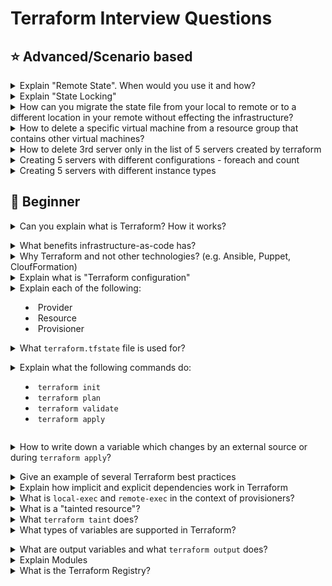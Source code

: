 # Terraform Interview Questions

## :star: Advanced/Scenario based

<details>
<summary>Explain "Remote State". When would you use it and how?</summary><br><b>
</b></details>

<details>
<summary>Explain "State Locking"</summary><br><b>
</b></details>

<details>
<summary>How can you migrate the state file from your local to remote or to a different location in your remote without effecting the infrastructure?</summary><br>
  
- Manually move the state file to desired location
- Modify the code for the remote backend to point to the new location
  ```
    terraform { 
      backend "s3" { 
      bucket         = "tfstate-bucket" 
      key            = "terraform.tfstate" 
      region         = "us-east-1" 
      dynamodb_table = "tfstate-lock" 
      } 
    }
  ```
- Run **terraform init** so it's pointing to the new remote backend.
</details>

<details>
<summary>How to delete a specific virtual machine from a resource group that contains other virtual machines?</summary><br>
  
- Use terraform destroy with target option.
  ```terraform destroy -target=aws_instance.my_ec2 ```
</details>

<details>
<summary>How to delete 3rd server only in the list of 5 servers created by terraform</summary><br>

### Scenario 1: Servers created using count

```
resource "aws_instance" "example" {
  count         = 5
  ami           = "ami-xxxxxx"
  instance_type = "t2.micro"
}

```

In this case, Terraform creates 5 instances:

aws_instance.example[0]

aws_instance.example[1]

aws_instance.example[2] ← this is the 3rd one

aws_instance.example[3]

aws_instance.example[4]

**Option A:** Manually taint & destroy just that one
```
terraform destroy -target=aws_instance.example[2]
```
This destroys the instance, but Terraform will recreate it on the next apply unless the count is reduced or indexed differently.

**Option B:** Replace count with for_each for more control

Instead of using `count`, switch to `for_each` so you can skip specific instances.

```
locals {
  server_ids = [1, 2, 3, 4, 5]
  filtered_servers = [for id in local.server_ids : id if id != 3]
}

resource "aws_instance" "example" {
  for_each      = toset(local.filtered_servers)
  ami           = "ami-xxxxxx"
  instance_type = "t2.micro"
  tags = {
    Name = "server-${each.key}"
  }
}

```

Now the server with ID 3 is skipped/deleted.

Then run:

```
terraform apply
```

Terraform will destroy only the one matching the removed key (3).

### Scenario 2: Servers created using for_each (already)

If you're already using for_each, simply remove the key that corresponds to the 3rd server.

**Summary**
|  Approach	  |    Pros    |  	Cons  |
| ----------- | ---------- | --------- |
| destroy -target=resource[index] |	Fast, targeted	| Will be recreated unless logic changes |
| for_each with conditional exclude	| Proper Terraform way	| Requires some refactoring |
| Reduce count (from 5 to 4)	| Simple	| Deletes the last server, not index 2 |

</details>
<details>
  
<summary>Creating 5 servers with different configurations - foreach and count</summary><br>

To create Multiple AWS resources with different set of configurations - like using Count & ForEach together

**variables.tf**
```
variable "configuration" {
  description = "The total configuration, List of Objects/Dictionary"
  default = [{}]
}

```

**dev-variables.tfvars**
```
configuration = [
  {
    "application_name" : "GritfyApp-dev",
    "ami" : "ami-09e67e426f25ce0d7",
    "no_of_instances" : "2",
    "instance_type" : "t2.medium",
    "subnet_id" : "subnet-0f4f294d8404946eb",
    "vpc_security_group_ids" : ["sg-0d15a4cac0567478c","sg-0d8749c35f7439f3e"]
  },
  {
    "application_name" : "GrityWeb-dev",
    "ami" : "ami-0747bdcabd34c712a",
    "instance_type" : "t2.medium",
    "no_of_instances" : "1"
    "subnet_id" : "subnet-0f4f294d8404946eb"
    "vpc_security_group_ids" : ["sg-0d15a4cac0567478c"]
  },
  {
    "application_name" : "OpsGrit-dev",
    "ami" : "ami-0747bdcabd34c712a",
    "instance_type" : "t3.micro",
    "no_of_instances" : "3"
    "subnet_id" : "subnet-0f4f294d8404946eb"
    "vpc_security_group_ids" : ["sg-0d15a4cac0567478c"]
  }
  
]
```

**main.tf**
```
provider "aws" {
  region = "us-east-1"
  profile = "personal"

}

locals {
  serverconfig = [
    for srv in var.configuration : [
      for i in range(1, srv.no_of_instances+1) : {
        instance_name = "${srv.application_name}-${i}"
        instance_type = srv.instance_type
        subnet_id   = srv.subnet_id
        ami = srv.ami
        security_groups = srv.vpc_security_group_ids
      }
    ]
  ]
}

// We need to Flatten it before using it
locals {
  instances = flatten(local.serverconfig)
}

resource "aws_instance" "web" {

  for_each = {for server in local.instances: server.instance_name =>  server}
  
  ami           = each.value.ami
  instance_type = each.value.instance_type
  vpc_security_group_ids = each.value.security_groups
  user_data = <<EOF
#!/bin/bash
echo "Copying the SSH Key to the remote server"
echo -e "******" >> /home/ubuntu/.ssh/authorized_keys

echo "Changing the hostname to ${each.value.instance_name}"
hostname ${each.value.instance_name}
echo "${each.value.instance_name}" > /etc/hostname

EOF
  subnet_id = each.value.subnet_id
  tags = {
    Name = "${each.value.instance_name}"
  }
}

output "instances" {
  value       = "${aws_instance.web}"
  description = "All Machine details"
}
```

</details>

<details>
  
<summary>Creating 5 servers with different instance types</summary><br>

### Example: Using for_each with a map
```
provider "aws" {
  region = "us-east-1"
}

# Define a map of instance names and types
locals {
  ec2_instances = {
    "web-1" = "t2.micro"
    "web-2" = "t2.small"
    "web-3" = "t3.micro"
    "web-4" = "t3.small"
    "web-5" = "t2.medium"
  }
}

resource "aws_instance" "example" {
  for_each      = local.ec2_instances
  ami           = "ami-0c55b159cbfafe1f0" # Replace with your region's valid AMI
  instance_type = each.value

  tags = {
    Name = each.key
  }
}
```

### If you want to use a list instead of a map:

```
locals {
  instance_types = ["t2.micro", "t2.small", "t3.micro", "t3.small", "t2.medium"]
}

resource "aws_instance" "example" {
  count         = length(local.instance_types)
  ami           = "ami-0c55b159cbfafe1f0" # Replace with a valid AMI
  instance_type = local.instance_types[count.index]

  tags = {
    Name = "ec2-${count.index + 1}"
  }
}

```

</details>



## :baby: Beginner

<details>
<summary>Can you explain what is Terraform? How it works?</summary><br><b>

Read [here](https://www.terraform.io/intro/index.html#what-is-terraform-)
</b></details>

<details>
<summary>What benefits infrastructure-as-code has?</summary><br><b>

- fully automated process of provisioning, modifying and deleting your infrastructure
- version control for your infrastructure which allows you to quickly rollback to previous versions
- validate infrastructure quality and stability with automated tests and code reviews
- makes infrastructure tasks less repetitive
</b></details>

<details>
<summary>Why Terraform and not other technologies? (e.g. Ansible, Puppet, CloufFormation)</summary><br><b>

A common *wrong* answer is to say that Ansible and Puppet are configuration management tools
and Terraform is a provisioning tool. While technically true, it doesn't mean Ansible and Puppet can't
be used for provisioning infrastructure. Also, it doesn't explain why Terraform should be used over
CloudFormation if at all.

The benefits of Terraform over the other tools:

  * It follows the immutable infrastructure approach which has benefits like avoiding a configuration drift over time
  * Ansible and Puppet are more procedural (you mention what to execute in each step) and Terraform is declarative since you describe the overall desired state and not per resource or task. You can give the example of going from 1 to 2 servers in each tool. In Terraform you specify 2, in Ansible and puppet you have to only provision 1 additional server so you need to explicitly make sure you provision only another one server.
</b></details>

<details>
<summary>Explain what is "Terraform configuration"</summary><br>

A Terraform configuration is a set of files that define the desired state of your infrastructure, including resources like virtual machines, networks, and databases. These files, written in HashiCorp Configuration Language (HCL), describe what infrastructure you want, not how to build it, allowing Terraform to handle the provisioning process. 

**Key Components of a Terraform Configuration:**

- **Provider Block:**
Specifies the cloud provider (e.g., AWS, Azure, Google Cloud) or service Terraform will interact with. 
- **Resource Block:**
Defines the specific infrastructure components you want to create or manage, such as EC2 instances, databases, or storage volumes. 
- **Variables:**
Allow you to parameterize your configuration, making it reusable across different environments or deployments. 
- **Outputs:**
Define values that can be accessed after the infrastructure is provisioned, like a public IP address or a database endpoint. 
- **Modules:**
Reusable collections of resources that encapsulate common infrastructure patterns, promoting code organization and best practices. 
- **State Files:**
Terraform maintains a state file that tracks the current state of your infrastructure, ensuring that future changes are applied correctly. 
- **Declarative Approach:**
Terraform configurations are declarative, meaning you describe the desired end state of your infrastructure rather than writing a series of commands to create each resource. This approach simplifies infrastructure management and allows Terraform to optimize the provisioning process.

</details>

<details>
<summary>Explain each of the following:

  * Provider
  * Resource
  * Provisioner

</summary><br>

- **Provider:**
  - A provider is the foundation of infrastructure management. It's the entity (often a cloud platform or virtualization system) that owns and controls the underlying infrastructure.
  - It provides an API or interface that allows users to request and manage resources.
  - Examples include:
      - **Cloud Providers:** AWS, Azure, Google Cloud, DigitalOcean, etc.
      - **Virtualization Platforms:** VMware, VirtualBox.
      - **Configuration Management Systems:** Chef, Puppet, Ansible. 
- **Resource:**
  - A resource is a specific piece of infrastructure that is created and managed through a provider.
  - It represents a tangible or virtual component of your infrastructure.
  - Examples include:
      - **Compute Instances:** Virtual machines, containers.
      - **Networking:** Virtual networks, load balancers, firewalls.
      - **Storage:** Block storage volumes, object storage buckets.
      - **Databases:** Managed database instances.
  - Resources are defined and configured within your infrastructure code (e.g., Terraform configuration, CloudFormation templates). 
- **Provisioner:**
  - A provisioner is a mechanism used to configure or set up resources after they have been created by a provider.
  - It typically involves running scripts, installing software, or configuring settings on the newly created resource.
  - Provisioners are often used to automate the installation and configuration of applications, databases, or other software on the infrastructure.
  - Examples include:
      - **Terraform Provisioners:** Shell, Puppet, Chef, Ansible.
      - **CloudInit:** Used for initial configuration of cloud instances.
      - **Ansible Playbooks:** Executed on remote hosts for configuration management.
  - Provisioners can be used to perform tasks like:
  - Installing web servers (e.g., Apache, Nginx).
  - Configuring databases (e.g., MySQL, PostgreSQL).
  - Deploying application code.
  - Setting up monitoring agents. 
</details>

<details>
<summary>What <code>terraform.tfstate</code> file is used for?</summary><br><b> 

It keeps track of the IDs of created resources so that Terraform knows what it is managing.
</b></details>

<details>
<summary>Explain what the following commands do:

  * <code>terraform init</code>
  * <code>terraform plan</code>
  * <code>terraform validate</code>
  * <code>terraform apply</code>
</summary><br><b>

<code>terraform init</code> scans your code to figure which providers are you using and download them.
<code>terraform plan</code> will let you see what terraform is about to do before actually doing it.
<code>terraform apply</code> will provision the resources specified in the .tf files.
</b></details>

<details>
<summary>How to write down a variable which changes by an external source or during <code>terraform apply</code>?</summary><br><b>

You use it this way: <code>variable “my_var” {}</code>
</b></details>

<details>
<summary>Give an example of several Terraform best practices</summary><br>

Several Terraform best practices include using `remote state with locking`, `organizing code into modules`, `using input variables and outputs`, `implementing CI/CD pipelines`, and testing thoroughly. These practices enhance collaboration, code reusability, maintainability, and security in infrastructure automation. 

- **Remote State Management & Locking:**

Local state files are prone to errors, especially in team environments. Remote state, stored in a central location (like S3, Azure Blob Storage, or Terraform Cloud), enables collaboration and prevents state corruption due to concurrent access. State locking prevents multiple users from making changes simultaneously, ensuring consistency.

```
    terraform {
      backend "s3" {
        bucket = "your-terraform-state-bucket"
        key    = "path/to/your/terraform.tfstate"
        region = "your-aws-region"
        encrypt = true
        lock_table = "your-dynamodb-lock-table"
      }
    }
```

- **Modularization:**

Breaking down your infrastructure into reusable modules improves code organization, reduces redundancy, and enhances maintainability. Modules encapsulate specific infrastructure components and can be reused across different projects or environments.

```
    # Example module structure
    modules/network/main.tf
    modules/network/variables.tf
    modules/network/outputs.tf
```
</details>

<details>
<summary>Explain how implicit and explicit dependencies work in Terraform</summary><br>

Implicit dependencies are automatically detected by Terraform when one resource references another resource's attributes. Explicit dependencies are manually defined using the `depends_on` meta-argument when the relationship isn't directly apparent from attribute references. 

**Implicit dependency:**

- Terraform automatically infers dependencies when one resource uses the output of another resource. 
- For example, if a virtual machine instance references a virtual network's ID, Terraform understands that the virtual network must be created before the instance. 
- This is because the virtual network's ID is an attribute of the virtual network resource, and the instance needs that ID to be created. 
- Terraform handles these implicit dependencies by creating a dependency graph and ensuring resources are created or updated in the correct order. 

- **Explicit dependency:**

```
resource "aws_instance" "server" {
  # ... server configuration ...
}

resource "aws_instance" "client" {
  depends_on = [aws_instance.server]
  # ... client configuration ...
}
```
</details>

<details>
<summary>What is <code>local-exec</code> and <code>remote-exec</code> in the context of provisioners?</summary><br>

In Terraform, **provisioners** are used to execute scripts or commands on **local or remote machines** as part of the resource lifecycle (typically after creation).

---

### ✅ `local-exec` Provisioner

- Executes a **command on the machine running Terraform** (e.g., developer laptop or CI/CD runner).
- Useful for:
  - Running local scripts or shell commands
  - Calling CLI tools (`aws`, `gcloud`, `kubectl`, etc.)
  - Sending notifications (Slack, email)
  - Writing output to a file

#### Example:

```hcl
resource "aws_instance" "web" {
  ami           = "ami-123456"
  instance_type = "t2.micro"

  provisioner "local-exec" {
    command = "echo ${self.public_ip} >> ip_list.txt"
  }
}
```

### ✅ `remote-exec` Provisioner

- Executes **commands on the remote machine** (e.g., EC2, VM) over SSH (Linux) or WinRM (Windows).
- Useful for:
  - Installing software
  - Bootstrapping the instance
  - Configuring services after provisioning

#### Example:

```hcl
resource "aws_instance" "web" {
  ami           = "ami-123456"
  instance_type = "t2.micro"

  connection {
    type        = "ssh"
    user        = "ec2-user"
    private_key = file("~/.ssh/id_rsa")
    host        = self.public_ip
  }

  provisioner "remote-exec" {
    inline = [
      "sudo yum update -y",
      "sudo yum install nginx -y"
    ]
  }
}
```

</details>

<details>
<summary>What is a "tainted resource"?</summary><br>

In **Terraform**, a **tainted resource** is a resource that has been **marked for destruction and recreation** during the next `terraform apply`. This is typically done when the resource is still in the Terraform state file, but something about it is considered invalid, broken, or outdated.

---

### 🔧 Why Use a Tainted Resource?

You might taint a resource when:
- The resource is **unhealthy**, misconfigured, or failed after creation.
- You want to **force its recreation** without deleting it manually.
- A **partial change** happened outside Terraform and you need to refresh it.

---

### 🛠️ How to Taint and Untaint

#### ✅ Taint a resource:
```bash
terraform taint <resource_type>.<resource_name>
```

**Example**
```
terraform taint aws_instance.web_server
```

#### ✅ Untaint a resource:
```
terraform untaint <resource_type>.<resource_name>
```
**Example**
```
terraform taint aws_instance.web_server
```
</details>

<details>
<summary>What <code>terraform taint</code> does?</summary><br>

  The `terraform taint` command is used to manually mark a Terraform-managed resource for recreation during the next `terraform apply`. When you taint a resource, the resource is marked as tainted.

  At the next `terraform appy`, the resource will be deleted and created.
</details>

<details>
<summary>What types of variables are supported in Terraform?</summary><br><b>

String
Integer
Map
List
</b></details>

<details>
<summary>What are output variables and what <code>terraform output</code> does?</summary><br>

Output values make information about your infrastructure available on the command line, and can expose information for other Terraform configurations to use. Output values are similar to return values in programming languages.

**Output values have several uses:**

- A child module can use outputs to expose a subset of its resource attributes to a parent module.
- A root module can use outputs to print certain values in the CLI output after running `terraform apply`.
- When using remote state, root module outputs can be accessed by other configurations via a terraform_remote_state data source.

**Declaring an Output Value**

```
output "instance_ip_addr" {
  value = aws_instance.server.private_ip
}

```
</details>

<details>
<summary>Explain Modules</summary>

A Terraform module is a collection of standard configuration files in a dedicated directory. Terraform modules encapsulate groups of resources dedicated to one task, reducing the amount of code you have to develop for similar infrastructure components.

A typical module can look like this:

```
.
├── main.tf
├── outputs.tf
├── README.md
└── variables.tf
```
</details>

<details>
<summary>What is the Terraform Registry?</summary><br><b>
</b></details>

